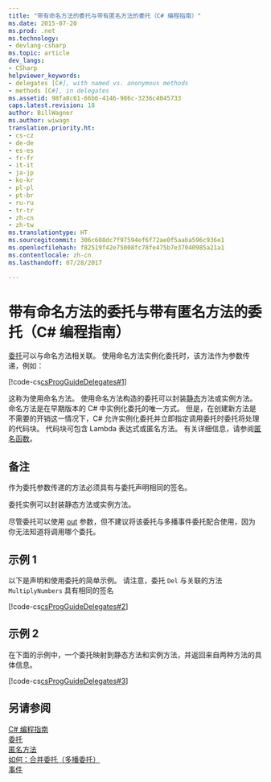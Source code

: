 ```yaml
---
title: "带有命名方法的委托与带有匿名方法的委托（C# 编程指南）"
ms.date: 2015-07-20
ms.prod: .net
ms.technology:
- devlang-csharp
ms.topic: article
dev_langs:
- CSharp
helpviewer_keywords:
- delegates [C#], with named vs. anonymous methods
- methods [C#], in delegates
ms.assetid: 98fa8c61-66b6-4146-986c-3236c4045733
caps.latest.revision: 18
author: BillWagner
ms.author: wiwagn
translation.priority.ht:
- cs-cz
- de-de
- es-es
- fr-fr
- it-it
- ja-jp
- ko-kr
- pl-pl
- pt-br
- ru-ru
- tr-tr
- zh-cn
- zh-tw
ms.translationtype: HT
ms.sourcegitcommit: 306c608dc7f97594ef6f72ae0f5aaba596c936e1
ms.openlocfilehash: f82519f42e75008fc78fe475b7e37040985a21a1
ms.contentlocale: zh-cn
ms.lasthandoff: 07/28/2017

---
```

# <a name="delegates-with-named-vs-anonymous-methods-c-programming-guide"></a>带有命名方法的委托与带有匿名方法的委托（C# 编程指南）
[委托](../../../csharp/language-reference/keywords/delegate.md)可以与命名方法相关联。 使用命名方法实例化委托时，该方法作为参数传递，例如：  
  
 [!code-cs[csProgGuideDelegates#1](../../../csharp/programming-guide/delegates/codesnippet/CSharp/delegates-with-named-vs-anonymous-methods_1.cs)]  
  
 这称为使用命名方法。 使用命名方法构造的委托可以封装[静态](../../../csharp/language-reference/keywords/static.md)方法或实例方法。 命名方法是在早期版本的 C# 中实例化委托的唯一方式。 但是，在创建新方法是不需要的开销这一情况下，C# 允许实例化委托并立即指定调用委托时委托将处理的代码块。 代码块可包含 Lambda 表达式或匿名方法。 有关详细信息，请参阅[匿名函数](../../../csharp/programming-guide/statements-expressions-operators/anonymous-functions.md)。  
  
## <a name="remarks"></a>备注  
 作为委托参数传递的方法必须具有与委托声明相同的签名。  
  
 委托实例可以封装静态方法或实例方法。  
  
 尽管委托可以使用 [out](../../../csharp/language-reference/keywords/out.md) 参数，但不建议将该委托与多播事件委托配合使用，因为你无法知道将调用哪个委托。  
  
## <a name="example-1"></a>示例 1  
 以下是声明和使用委托的简单示例。 请注意，委托 `Del` 与关联的方法 `MultiplyNumbers` 具有相同的签名  
  
 [!code-cs[csProgGuideDelegates#2](../../../csharp/programming-guide/delegates/codesnippet/CSharp/delegates-with-named-vs-anonymous-methods_2.cs)]  
  
## <a name="example-2"></a>示例 2  
 在下面的示例中，一个委托映射到静态方法和实例方法，并返回来自两种方法的具体信息。  
  
 [!code-cs[csProgGuideDelegates#3](../../../csharp/programming-guide/delegates/codesnippet/CSharp/delegates-with-named-vs-anonymous-methods_3.cs)]  
  
## <a name="see-also"></a>另请参阅  
 [C# 编程指南](../../../csharp/programming-guide/index.md)   
 [委托](../../../csharp/programming-guide/delegates/index.md)   
 [匿名方法](../../../csharp/programming-guide/statements-expressions-operators/anonymous-methods.md)   
 [如何：合并委托（多播委托）](../../../csharp/programming-guide/delegates/how-to-combine-delegates-multicast-delegates.md)   
 [事件](../../../csharp/programming-guide/events/index.md)

